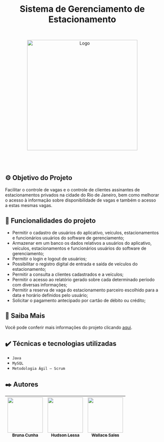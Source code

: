 <h1 align="center">Sistema de Gerenciamento de Estacionamento </h1>
<br />
<p align="center">
    <img src="https://user-images.githubusercontent.com/49043987/190279860-e0451898-a88a-4760-bb4d-73c135fbb967.png" alt="Logo" width="360">
</p>
<br />
<br />

## ⚙️ Objetivo do Projeto

Facilitar o controle de vagas e o controle de clientes assinantes de estacionamentos privados na cidade do Rio de Janeiro, bem como melhorar o acesso à informação sobre disponibilidade de vagas e também o acesso a estas mesmas vagas.

## 🔨 Funcionalidades do projeto

- Permitir o cadastro de usuários do aplicativo, veículos, estacionamentos e funcionários usuários do software de gerenciamento;
- Armazenar em um banco os dados relativos a usuários do aplicativo, veículos, estacionamentos e funcionários usuários do software de gerenciamento;
- Permitir o login e logout de usuários;
- Possibilitar o registro digital de entrada e saída de veículos do estacionamento;
- Permitir a consulta a clientes cadastrados e a veículos;
- Permitir o acesso ao relatório gerado sobre cada determinado período com diversas informações;
- Permitir a reserva de vaga do estacionamento parceiro escolhido para a data e horário definidos pelo usuário;
- Solicitar o pagamento antecipado por cartão de débito ou crédito;

## 📁 Saiba Mais
Você pode conferir mais informações do projeto clicando [aqui](https://wallace13.github.io/estop/).

## ✔️ Técnicas e tecnologias utilizadas

- ``Java``
- ``MySQL``
- ``Metodologia Ágil – Scrum ``


## ✒️ Autores

| [<img src="https://avatars.githubusercontent.com/u/85044216?v=4" width=115><br><sub>Bruna Cunha</sub>](https://github.com/bruna-borgess) |  [<img src="https://avatars.githubusercontent.com/u/22775431?v=4" width=115><br><sub>Hudson Lessa</sub>](https://github.com/hudsonlessa) |  [<img src="https://avatars.githubusercontent.com/u/49043987?v=4" width=115><br><sub>Wallace Sales</sub>](https://github.com/wallace13) |
| :---: | :---: | :---: |

